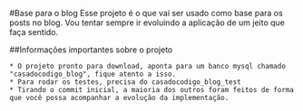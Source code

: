#Base para o blog
Esse projeto é o que vai ser usado como base para os posts no blog. Vou tentar sempre ir evoluindo a aplicação de um jeito
que faça sentido.

##Informações importantes sobre o projeto	 

	* O projeto pronto para download, aponta para um banco mysql chamado "casadocodigo_blog", fique atento a isso.
	* Para rodar os testes, precisa do casadocodigo_blog_test
	* Tirando o commit inicial, a maioria dos outros foram feitos de forma que você possa acompanhar a evolução da implementação.
